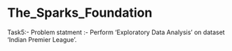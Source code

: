 # The_Sparks_Foundation

Task5:-
Problem statment :- Perform ‘Exploratory Data Analysis’ on dataset ‘Indian Premier League’.
